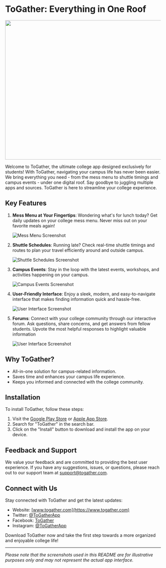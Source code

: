 # ToGather: Everything in One Roof

<img src="https://github.com/aahalani/togatherpublic/assets/29179250/54163ed4-0be8-48e8-8a4a-0caaa2ac6e57" width=550 height=450>


Welcome to ToGather, the ultimate college app designed exclusively for students! With ToGather, navigating your campus life has never been easier. We bring everything you need - from the mess menu to shuttle timings and campus events - under one digital roof. Say goodbye to juggling multiple apps and sources. ToGather is here to streamline your college experience.

## Key Features

1. **Mess Menu at Your Fingertips**: Wondering what's for lunch today? Get daily updates on your college mess menu. Never miss out on your favorite meals again!

   ![Mess Menu Screenshot](mess_menu.png)

2. **Shuttle Schedules**: Running late? Check real-time shuttle timings and routes to plan your travel efficiently around and outside campus.

   ![Shuttle Schedules Screenshot](shuttle_schedules.png)

3. **Campus Events**: Stay in the loop with the latest events, workshops, and activities happening on your campus.

   ![Campus Events Screenshot](campus_events.png)

4. **User-Friendly Interface**: Enjoy a sleek, modern, and easy-to-navigate interface that makes finding information quick and hassle-free.

   ![User Interface Screenshot](user_interface.png)

5. **Forums**: Connect with your college community through our interactive forum. Ask questions, share concerns, and get answers from fellow students. Upvote the most helpful responses to highlight valuable information

   ![User Interface Screenshot](user_interface.png)

## Why ToGather?

- All-in-one solution for campus-related information.
- Saves time and enhances your campus life experience.
- Keeps you informed and connected with the college community.

## Installation

To install ToGather, follow these steps:

1. Visit the [Google Play Store](https://play.google.com/store) or [Apple App Store](https://www.apple.com/app-store/).
2. Search for "ToGather" in the search bar.
3. Click on the "Install" button to download and install the app on your device.

## Feedback and Support

We value your feedback and are committed to providing the best user experience. If you have any suggestions, issues, or questions, please reach out to our support team at support@togather.com.

## Connect with Us

Stay connected with ToGather and get the latest updates:

- Website: [www.togather.com](https://www.togather.com)
- Twitter: [@ToGatherApp](https://twitter.com/ToGatherApp)
- Facebook: [ToGather](https://www.facebook.com/ToGatherApp)
- Instagram: [@ToGatherApp](https://www.instagram.com/ToGatherApp)

Download ToGather now and take the first step towards a more organized and enjoyable college life!

---

*Please note that the screenshots used in this README are for illustrative purposes only and may not represent the actual app interface.*

